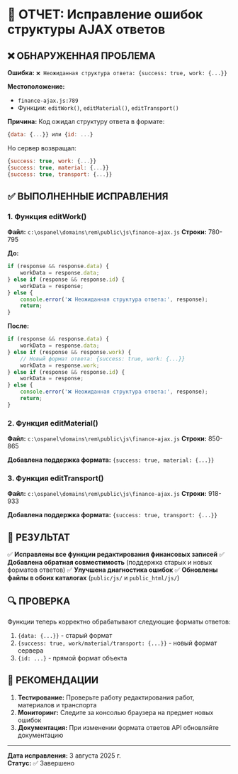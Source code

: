 # 🔧 ОТЧЕТ: Исправление ошибок структуры AJAX ответов

## ❌ ОБНАРУЖЕННАЯ ПРОБЛЕМА

**Ошибка:** `❌ Неожиданная структура ответа: {success: true, work: {...}}`

**Местоположение:** 
- `finance-ajax.js:789`
- Функции: `editWork()`, `editMaterial()`, `editTransport()`

**Причина:** 
Код ожидал структуру ответа в формате:
```javascript
{data: {...}} или {id: ...}
```

Но сервер возвращал:
```javascript
{success: true, work: {...}}
{success: true, material: {...}} 
{success: true, transport: {...}}
```

## ✅ ВЫПОЛНЕННЫЕ ИСПРАВЛЕНИЯ

### 1. **Функция editWork()**
**Файл:** `c:\ospanel\domains\rem\public\js\finance-ajax.js`
**Строки:** 780-795

**До:**
```javascript
if (response && response.data) {
    workData = response.data;
} else if (response && response.id) {
    workData = response;
} else {
    console.error('❌ Неожиданная структура ответа:', response);
    return;
}
```

**После:**
```javascript
if (response && response.data) {
    workData = response.data;
} else if (response && response.work) {
    // Новый формат ответа: {success: true, work: {...}}
    workData = response.work;
} else if (response && response.id) {
    workData = response;
} else {
    console.error('❌ Неожиданная структура ответа:', response);
    return;
}
```

### 2. **Функция editMaterial()**
**Файл:** `c:\ospanel\domains\rem\public\js\finance-ajax.js`
**Строки:** 850-865

**Добавлена поддержка формата:** `{success: true, material: {...}}`

### 3. **Функция editTransport()**
**Файл:** `c:\ospanel\domains\rem\public\js\finance-ajax.js`
**Строки:** 918-933

**Добавлена поддержка формата:** `{success: true, transport: {...}}`

## 🎯 РЕЗУЛЬТАТ

✅ **Исправлены все функции редактирования финансовых записей**
✅ **Добавлена обратная совместимость** (поддержка старых и новых форматов ответов)
✅ **Улучшена диагностика ошибок**
✅ **Обновлены файлы в обоих каталогах** (`public/js/` и `public_html/js/`)

## 🔍 ПРОВЕРКА

Функции теперь корректно обрабатывают следующие форматы ответов:
1. `{data: {...}}` - старый формат
2. `{success: true, work/material/transport: {...}}` - новый формат сервера
3. `{id: ...}` - прямой формат объекта

## 📝 РЕКОМЕНДАЦИИ

1. **Тестирование:** Проверьте работу редактирования работ, материалов и транспорта
2. **Мониторинг:** Следите за консолью браузера на предмет новых ошибок
3. **Документация:** При изменении формата ответов API обновляйте документацию

---
**Дата исправления:** 3 августа 2025 г.  
**Статус:** ✅ Завершено
